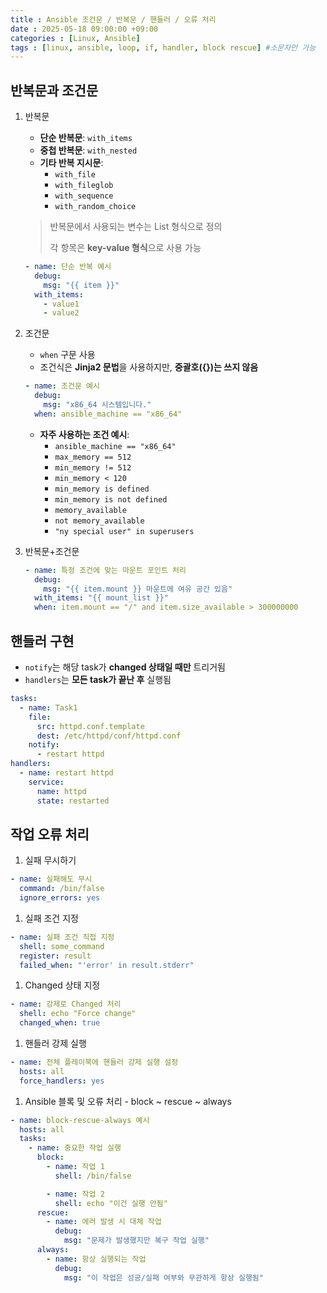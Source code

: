 ```yaml
---
title : Ansible 조건문 / 반복문 / 핸들러 / 오류 처리
date : 2025-05-18 09:00:00 +09:00
categories : [Linux, Ansible]
tags : [linux, ansible, loop, if, handler, block rescue] #소문자만 가능
---
```


## 반복문과 조건문

1. 반복문
    - **단순 반복문**: `with_items`
    - **중첩 반복문**: `with_nested`
    - **기타 반복 지시문**:
        - `with_file`
        - `with_fileglob`
        - `with_sequence`
        - `with_random_choice`
    
    > 반복문에서 사용되는 변수는 List 형식으로 정의
    > 
    > 
    > 각 항목은 **key-value 형식**으로 사용 가능
    > 
    
    ```yaml
    - name: 단순 반복 예시
      debug:
        msg: "{{ item }}"
      with_items:
        - value1
        - value2
    ```
    
2. 조건문
    - `when` 구문 사용
    - 조건식은 **Jinja2 문법**을 사용하지만, **중괄호({})는 쓰지 않음**
    
    ```yaml
    - name: 조건문 예시
      debug:
        msg: "x86_64 시스템입니다."
      when: ansible_machine == "x86_64"
    ```
    
    - **자주 사용하는 조건 예시**:
        - `ansible_machine == "x86_64"`
        - `max_memory == 512`
        - `min_memory != 512`
        - `min_memory < 120`
        - `min_memory is defined`
        - `min_memory is not defined`
        - `memory_available`
        - `not memory_available`
        - `"ny special user" in superusers`
3. 반복문+조건문
    
    ```yaml
    - name: 특정 조건에 맞는 마운트 포인트 처리
      debug:
        msg: "{{ item.mount }} 마운트에 여유 공간 있음"
      with_items: "{{ mount_list }}"
      when: item.mount == "/" and item.size_available > 300000000
    ```
    

## 핸들러 구현

- `notify`는 해당 task가 **changed 상태일 때만** 트리거됨
- `handlers`는 **모든 task가 끝난 후** 실행됨

```yaml
tasks:
  - name: Task1
    file:
      src: httpd.conf.template
      dest: /etc/httpd/conf/httpd.conf
    notify:
      - restart httpd
handlers:
  - name: restart httpd
    service:
      name: httpd
      state: restarted
```

## 작업 오류 처리

1. 실패 무시하기

```yaml
- name: 실패해도 무시
  command: /bin/false
  ignore_errors: yes
```

1. 실패 조건 지정

```yaml
- name: 실패 조건 직접 지정
  shell: some_command
  register: result
  failed_when: "'error' in result.stderr"
```

1. Changed 상태 지정

```yaml
- name: 강제로 Changed 처리
  shell: echo "Force change"
  changed_when: true
```

1. 핸들러 강제 실행

```yaml
- name: 전체 플레이북에 핸들러 강제 실행 설정
  hosts: all
  force_handlers: yes
```

1. Ansible 블록 및 오류 처리 - block ~ rescue ~ always

```yaml
- name: block-rescue-always 예시
  hosts: all
  tasks:
    - name: 중요한 작업 실행
      block:
        - name: 작업 1
          shell: /bin/false

        - name: 작업 2
          shell: echo "이건 실행 안됨"
      rescue:
        - name: 에러 발생 시 대체 작업
          debug:
            msg: "문제가 발생했지만 복구 작업 실행"
      always:
        - name: 항상 실행되는 작업
          debug:
            msg: "이 작업은 성공/실패 여부와 무관하게 항상 실행됨"
```